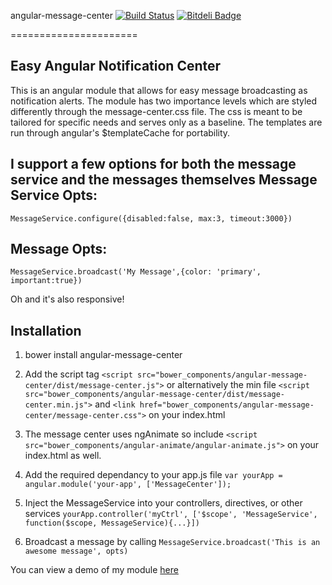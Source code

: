 angular-message-center [![Build Status](https://travis-ci.org/IanShoe/angular-message-center.png?branch=master)](https://travis-ci.org/IanShoe/angular-message-center)
[![Bitdeli Badge](https://d2weczhvl823v0.cloudfront.net/IanShoe/angular-message-center/trend.png)](https://bitdeli.com/free "Bitdeli Badge")

======================

Easy Angular Notification Center
---------

This is an angular module that allows for easy message broadcasting as notification alerts. The module has two importance levels which are styled differently through the message-center.css file. The css is meant to be tailored for specific needs and serves only as a baseline. The templates are run through angular's $templateCache for portability.

I support a few options for both the message service and the messages themselves
Message Service Opts:
---------
`MessageService.configure({disabled:false, max:3, timeout:3000})`

Message Opts:
---------
`MessageService.broadcast('My Message',{color: 'primary', important:true})`

Oh and it's also responsive!

Installation
---------

1. bower install angular-message-center

2. Add the script tag `<script src="bower_components/angular-message-center/dist/message-center.js">` or alternatively the min file `<script src="bower_components/angular-message-center/dist/message-center.min.js">` and `<link href="bower_components/angular-message-center/message-center.css">` on your index.html

3. The message center uses ngAnimate so include `<script src="bower_components/angular-animate/angular-animate.js">` on your index.html as well.

4. Add the required dependancy to your app.js file `var yourApp = angular.module('your-app', ['MessageCenter']);`

5. Inject the MessageService into your controllers, directives, or other services `yourApp.controller('myCtrl', ['$scope', 'MessageService', function($scope, MessageService){...}])`

6. Broadcast a message by calling `MessageService.broadcast('This is an awesome message', opts)`

You can view a demo of my module [here](http://develementz.com/module)
